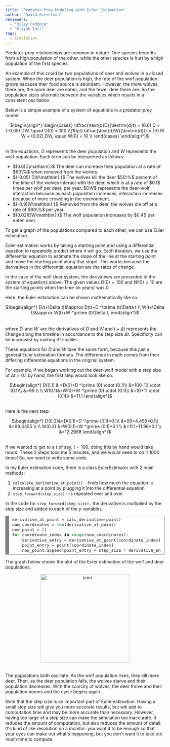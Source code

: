 ```yaml
---
title: "Predator-Prey Modeling with Euler Estimation"
author: "David Gieselman"
reviewers:
  - "Riley Paddock"
  - "Elijah Tarr"
tags:
  - Simulation
---
```


Predator-prey relationships are common in nature. One species benefits from a high population of the other, while the other species is hurt by a high population of the first species.

An example of this could be two populations of deer and  wolves in a closed system. When the deer population is high, the rate of the wolf population grows because their food source is abundant. However, the more wolves there are, the more deer are eaten, and the fewer deer there are. So the population sizes alternate between the variables which results in a consistent oscillation.
 
Below is a simple example of a system of equations in a predator-prey model.

<center>
$\begin{align*}
\begin{cases}
\dfrac{\text{d}D}{\textrm{d}t} = (0.6) D + (-0.05) DW, \quad D(0) = 100 \\[10pt]
\dfrac{\text{d}W}{\textrm{d}t} = (-0.9) W + (0.02) DW, \quad W(0) = 10 \\
\end{cases}
\end{align*}$
</center>
<br>

In the equations, $D$ represents the deer population and $W$ represents the wolf population. Each term can be interpreted as follows:

<ul>
    <li>$(0.6)D\mathbin{:}$ The deer can increase their population at a rate of $60\%$ when removed from the wolves.</li>
    <li>$(-0.05) DW\mathbin{:}$ The wolves kill the deer $50\%$ percent of the time of the wolves interact with the deer, which is at a rate of $0.1$ times per wolf per deer, per year. $DW$ represents the deer-wolf interaction because as each population increases, interaction increases because of more crowding in the environment.</li>
    <li>$(-0.9)W\mathbin{:}$ Removed from the deer,  the wolves die off at a rate of $90\%$ per year.</li>
  <li>$(0.02)DW\mathbin{:}$ The wolf population increases by $0.4$ per eaten deer.</li>
</ul>

To get a graph of the populations compared to each other, we can use Euler estimation.

Euler estimation works by taking a starting point and using a differential equation to repeatedly predict where it will go. Each iteration, we use the differential equation to estimate the slope of the line at the starting point and move the starting point along that slope. This works because the derivatives in the differential equation are the rates of change.

In the case  of the  wolf  deer system, the derivatives are presented in the system of equations above. The given values $D(0)=100$ and $W(0)=10$ are the starting points when the time (in years) was 0.

Here, the Euler estimation can be shown mathematically like so:

<center>
$\begin{align*}
D(t+\Delta t)&\approx D(t)+D ^\prime (t)\Delta t \\
W(t+\Delta t)&\approx W(t)+W ^\prime (t)\Delta t,
\end{align*}$
</center>
<br>

where $D^\prime$ and $W^\prime$ are the derivatives of $D$ and $W$ and $t+\Delta t$ represents the change along the timeline in accordance to the step size $\Delta t.$ Specificity can be increased by making $\Delta t$ smaller.

These equations for $D$ and $W$ take the same form, because this just a general Euler estimation formula. The difference in math comes from their differing differential equations in the original system. 

For example, if we began working out the deer-wolf model with a step size of $\Delta t = 0.1$ by hand, the first step would look like so:

<center>
$\begin{align*}
    D(0.1) & =D(0)+D ^\prime (0) \cdot (0.1)\\
    &=100-10 \cdot (0.1)\\
    &=99 \\ \\
    W(0.1)&=W(0)+W ^\prime (0) \cdot (0.1)\\
    &=10+11 \cdot (0.1)\\
    &=11.1
\end{align*}$
</center>
<br>

Here is the next step:

<center>
$\begin{align*}
    D(0.2)&=D(0.1)+D ^\prime (0.1)*0.1\\
    &=99+4.455*0.1\\
    &=99.4455 \\ \\
    W(0.2) &=W(0.1)+W ^\prime (0.1)*0.1 \\
    &=11.1+11.98*0.1 \\
    &=12.2988
\end{align*}$
</center>
<br>

If we wanted to get to a $t$ of say, $t=100,$ doing this by hand would take hours. These $2$ steps took me $5$ minutes, and we would need to do it $1000$ times! So, we need to write some code.

In my Euler estimation code, there is a class EulerEstimator with 2 main methods: 

<ol>
  <li><code>calculate_derivative_at_point()</code> - finds how much the equation is increasing at a point by plugging it into the differential equation
  <li><code>step_forward(step_size)</code> - is repeated over and over
</ol>

In the code for <code>step\_forward(step\_size),</code> the derivative is multiplied by the step size and added to each of the $y$ variables.

<font size="3em">
<!-- HTML generated using hilite.me --><div style="background: #ffffff; overflow:auto;width:auto;border:solid gray;border-width:.1em .1em .1em .8em;padding:.2em .6em;"><pre style="margin: 0; line-height: 125%">derivative_at_point <span style="color: #333333">=</span> calc_derivative(point)
num_coordinates <span style="color: #333333">=</span> <span style="color: #007020">len</span>(derivative_at_point)
new_point <span style="color: #333333">=</span> []
<span style="color: #008800; font-weight: bold">for</span> coordinate_index <span style="color: #000000; font-weight: bold">in</span> <span style="color: #007020">range</span>(num_coordinates):
    derivative_entry <span style="color: #333333">=</span> derivative_at_point[coordinate_index]
    point_entry <span style="color: #333333">=</span> point[coordinate_index]
    new_point<span style="color: #333333">.</span>append(point_entry <span style="color: #333333">+</span> step_size <span style="color: #333333">*</span> derivative_entry)
</pre></div>
</font>

The graph below shows the plot of the Euler estimation of the wolf and deer populations.

<center><img src="https://eurisko-us.github.io/images/blog/predator-prey-modeling-with-euler-estimation-1.png" style="border: none; height: 20em;" alt="icon"></center>
<br>

The populations both oscillate. As the wolf population rises, they kill more deer. Then, as the deer population falls, the wolves starve and their population decreases. With the scarcity of wolves, the deer thrive and their population booms and the cycle begins again.

Note that the step size is an important part of Euler estimation. Having a small step size will give you more accurate results, but will add to computation time and may be more accurate than necessary. However, having too large of a step size can make the simulation too inaccurate. It reduces the amount of computation, but also reduces the amount of detail. It's kind of like resolution on a monitor: you want it to be enough so that your eyes can make out what's happening, but you don't want it to take too much time to compute.
